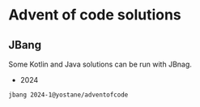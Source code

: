 # Advent of code solutions

## JBang

Some Kotlin and Java solutions can be run with JBnag.

- 2024

```sh
jbang 2024-1@yostane/adventofcode
```
